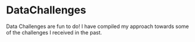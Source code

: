 # DataChallenges
Data Challenges are fun to do! I have compiled my approach towards some of the challenges I received in the past.
